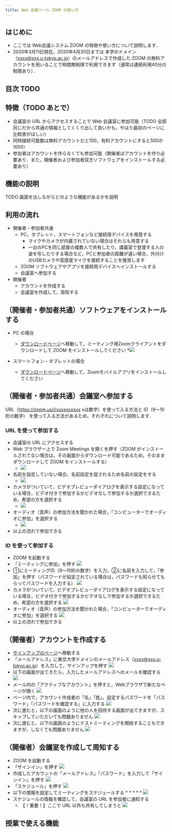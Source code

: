 ```yaml
---
title: Web 会議ツール ZOOM の使い方
---
```


## はじめに

* ここでは Web会議システム ZOOM の特徴や使い方について説明します．
* 2020年3月11日現在，2020年4月30日までは 本学のドメイン（xxxx@xxx.u-tokyo.ac.jp）のメールアドレスで作成した ZOOM の無料アカウントを用いることで時間無制限で利用できます（通常は連続利用40分の制限あり）．

## 目次 TODO


## 特徴（TODO あとで）
* 会議室の URL からアクセスすることで Web 会議室に参加可能（TODO 全部同じだから共通の情報としてくくり出して良いかも，やはり最初のページに比較表がほしい）
* 同時接続可能数は無料アカウントだと100，有料アカウントにすると500か1000）
* 参加者はアカウントを作らなくても参加可能（開催者はアカウントを作り必要あり．また，開催者および参加者双方ソフトウェアをインストールする必要あり）


## 機能の説明
TODO 画面を出しながらどのような機能があるかを説明

## 利用の流れ
* 開催者・参加者共通
  * PC，タブレット，スマートフォンなど接続用デバイスを用意する
    * マイクやカメラが内蔵されていない場合はそれらも用意する
    * 一台のPCを同じ部屋の複数人で共有したり，講義室で登壇する人の姿を写したりする場合など，PCと参加者の距離が遠い場合，外付けのUSBカメラや高感度マイクを接続することを推奨します
  * ZOOM ソフトウェアやアプリを接続用デバイスへインストールする
  * 会議室へ参加する
* 開催者
  * アカウントを作成する
  * 会議室を作成して，周知する

## （開催者・参加者共通）ソフトウェアをインストールする

* PC の場合
  * <a href="https://zoom.us/download" target="_blank">ダウンロードページ</a>へ移動して，ミーティング用Zoomクライアントをダウンロードして ZOOM をインストールしてください
  *![](img/zoom_install_pc_with_url.png) 
	
* スマートフォン・タブレットの場合
  * <a href="https://zoom.us/download#mobile_app" target="_blank">ダウンロードページ</a>へ移動して，Zoomモバイルアプリをインストールしてください

## （開催者・参加者共通）会議室へ参加する

URL（https://zoom.us/j/xxxxxxxxxx xは数字）を使って入る方法と ID（9～10桁の数字） を使って入る方法があるため，それぞれについて説明します．

### URL を使って参加する
* 会議室の URL にアクセスする
* Web ブラウザー上で Zoom Meetings を開くを押す（ZOOM がインストールされてない場合は，その画面からダウンロード可能であるため，そのままダウンロードして ZOOM をインストールする）
  * ![](img/zoom_join_pc_url_browser.png)
* 名前を設定していない場合，名前設定を促されるため名前の設定をする
  * ![](img/zoom_join_pc_url_name.png)
* カメラがついていて，ビデオプレビューダイアログを表示する設定になっている場合，ビデオ付きで参加するかビデオなしで参加するか選択できるため，希望の方を選択する
  * ![](img/zoom_join_pc_camera.png)
* オーディオ（音声）の参加方法を聞かれた場合，「コンピューターでオーディオに参加」を選択する
  * ![](img/zoom_join_pc_mic.png)
* 以上の流れで参加できる

### ID を使って参加する
* ZOOM を起動する
* 「ミーティングに参加」を押す
  ![](img/zoom_join_pc_id_top.png)
* ①にミーティングID（9～10桁の数字）を入力，②に名前を入力して，「参加」を押す（パスワードが設定されている場合は，パスワードも知らせてもらってパスワードを入力する）
  ![](img/zoom_join_pc_id_join_add.png)
* カメラがついていて，ビデオプレビューダイアログを表示する設定になっている場合，ビデオ付きで参加するかビデオなしで参加するか選択できるため，希望の方を選択する
  ![](img/zoom_join_pc_camera.png)
* オーディオ（音声）の参加方法を聞かれた場合，「コンピューターでオーディオに参加」を選択する
  ![](img/zoom_join_pc_mic.png)
* 以上の流れで参加できる


## （開催者）アカウントを作成する
* <a href="https://zoom.us/signup" target="_blank">サインアップのページ</a>へ移動する
* 「メールアドレス」に東京大学ドメインのメールアドレス（xxxx@xxx.u-tokyo.ac.jp）を入力して，サインアップを押す
  ![](img/zoom_signup_form.png)
* 以下の画面が出てきたら，入力したメールアドレスへのメールを確認する
  ![](img/zoom_signup_email_confirmation.png)
* メール内の「アクティブなアカウント」を押すと，Webブラウザで新たなページが開く
  ![](img/zoom_signup_email_confirmation.png)
* ページ内で，アカウント作成者の「名」「姓」，設定するパスワードを「パスワード」「パスワードを確認する」に入力する
  ![](img/zoom_signup_form2.png)
* 次に進むと，以下の画面のように他の人を招待する画面が出てきますが，スキップしていただいても問題ありません
  ![](img/zoom_signup_form3.png)
* 次に進むと，以下の画面のようにテストミーティングを開始することもできますが，しなくても問題ありません
  ![](img/zoom_signup_form4.png)


## （開催者）会議室を作成して周知する
* ZOOM を起動する
* 「サインイン」を押す
  ![](img/zoom_join_pc_id_top.png)
* 作成したアカウントの「メールアドレス」「パスワード」を入力して「サインイン」を押す
  ![](img/zoom_signin.png)
* 「スケジュール」を押す
  ![](img/zoom_signin.png)
* 以下の情報を設定してミーティングをスケジュールする
  * 
  * 
  * 
  * 
  * 
  ![](img/zoom_signin.png)
* スケジュールの情報を確認して，会議室の URL を参加者に通知する
  * 【！重要！】ここで URL 以外も共有してしまうと
  ![](img/zoom_signin.png)


## 授業で使える機能



